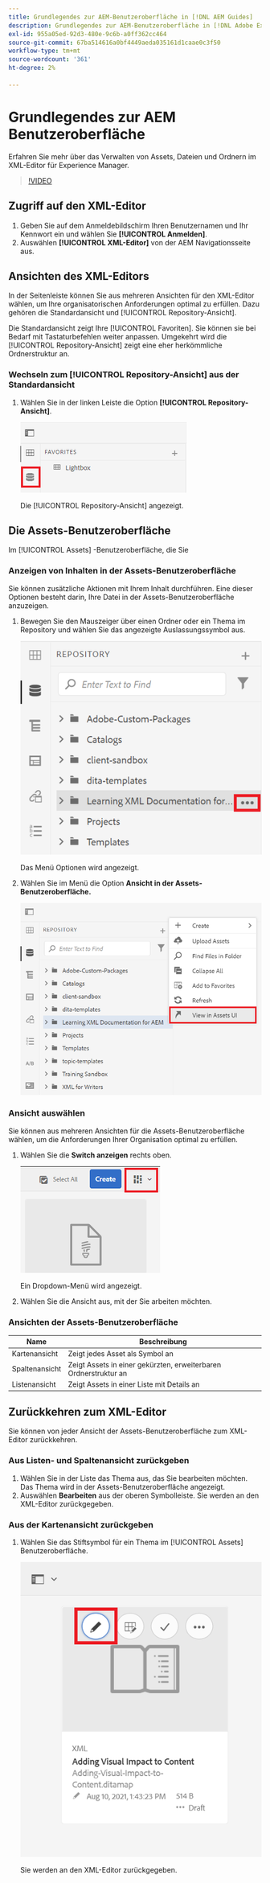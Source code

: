 ```yaml
---
title: Grundlegendes zur AEM-Benutzeroberfläche in [!DNL AEM Guides]
description: Grundlegendes zur AEM-Benutzeroberfläche in [!DNL Adobe Experience Manager Guides]
exl-id: 955a05ed-92d3-480e-9c6b-a0ff362cc464
source-git-commit: 67ba514616a0bf4449aeda035161d1caae0c3f50
workflow-type: tm+mt
source-wordcount: '361'
ht-degree: 2%

---
```


# Grundlegendes zur AEM Benutzeroberfläche

Erfahren Sie mehr über das Verwalten von Assets, Dateien und Ordnern im XML-Editor für Experience Manager.

>[!VIDEO](https://video.tv.adobe.com/v/336659?quality=12&learn=on)

## Zugriff auf den XML-Editor

1. Geben Sie auf dem Anmeldebildschirm Ihren Benutzernamen und Ihr Kennwort ein und wählen Sie **[!UICONTROL Anmelden]**.
1. Auswählen **[!UICONTROL XML-Editor]** von der AEM Navigationsseite aus.

## Ansichten des XML-Editors

In der Seitenleiste können Sie aus mehreren Ansichten für den XML-Editor wählen, um Ihre organisatorischen Anforderungen optimal zu erfüllen. Dazu gehören die Standardansicht und [!UICONTROL Repository-Ansicht].

Die Standardansicht zeigt Ihre [!UICONTROL Favoriten]. Sie können sie bei Bedarf mit Tastaturbefehlen weiter anpassen. Umgekehrt wird die [!UICONTROL Repository-Ansicht] zeigt eine eher herkömmliche Ordnerstruktur an.

### Wechseln zum [!UICONTROL Repository-Ansicht] aus der Standardansicht

1. Wählen Sie in der linken Leiste die Option **[!UICONTROL Repository-Ansicht]**.

   ![Repository-Symbol](images/common/repository-icon.png)

   Die [!UICONTROL Repository-Ansicht] angezeigt.

## Die Assets-Benutzeroberfläche

Im [!UICONTROL Assets] -Benutzeroberfläche, die Sie

### Anzeigen von Inhalten in der Assets-Benutzeroberfläche

Sie können zusätzliche Aktionen mit Ihrem Inhalt durchführen. Eine dieser Optionen besteht darin, Ihre Datei in der Assets-Benutzeroberfläche anzuzeigen.

1. Bewegen Sie den Mauszeiger über einen Ordner oder ein Thema im Repository und wählen Sie das angezeigte Auslassungssymbol aus.

   ![Ellipsensymbol](images/lesson-2/options-menu-with-markings.png)

   Das Menü Optionen wird angezeigt.

1. Wählen Sie im Menü die Option **Ansicht in der Assets-Benutzeroberfläche.**

   ![Anzeigen in der Assets-Benutzeroberfläche](images/lesson-2/assets-ui.png)


### Ansicht auswählen

Sie können aus mehreren Ansichten für die Assets-Benutzeroberfläche wählen, um die Anforderungen Ihrer Organisation optimal zu erfüllen.

1. Wählen Sie die **Switch anzeigen** rechts oben.

   ![Symbol &quot;Umschalter anzeigen&quot;](images/lesson-2/view-switcher.png)

   Ein Dropdown-Menü wird angezeigt.

1. Wählen Sie die Ansicht aus, mit der Sie arbeiten möchten.

### Ansichten der Assets-Benutzeroberfläche

| Name | Beschreibung |
| --- | --- |
| Kartenansicht | Zeigt jedes Asset als Symbol an |
| Spaltenansicht | Zeigt Assets in einer gekürzten, erweiterbaren Ordnerstruktur an |
| Listenansicht | Zeigt Assets in einer Liste mit Details an |

## Zurückkehren zum XML-Editor

Sie können von jeder Ansicht der Assets-Benutzeroberfläche zum XML-Editor zurückkehren.

### Aus Listen- und Spaltenansicht zurückgeben

1. Wählen Sie in der Liste das Thema aus, das Sie bearbeiten möchten.
Das Thema wird in der Assets-Benutzeroberfläche angezeigt.
1. Auswählen **Bearbeiten** aus der oberen Symbolleiste.
Sie werden an den XML-Editor zurückgegeben.

### Aus der Kartenansicht zurückgeben

1. Wählen Sie das Stiftsymbol für ein Thema im [!UICONTROL Assets] Benutzeroberfläche.

   ![Stiftsymbol](images/lesson-2/return-card-view.png)

   Sie werden an den XML-Editor zurückgegeben.

